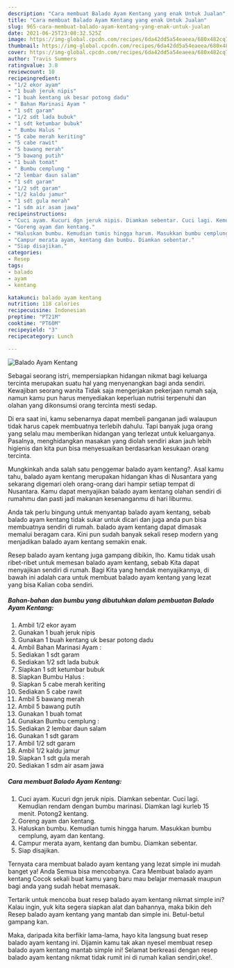 ```yaml
---
description: "Cara membuat Balado Ayam Kentang yang enak Untuk Jualan"
title: "Cara membuat Balado Ayam Kentang yang enak Untuk Jualan"
slug: 965-cara-membuat-balado-ayam-kentang-yang-enak-untuk-jualan
date: 2021-06-25T23:08:32.525Z
image: https://img-global.cpcdn.com/recipes/6da42dd5a54eaeea/680x482cq70/balado-ayam-kentang-foto-resep-utama.jpg
thumbnail: https://img-global.cpcdn.com/recipes/6da42dd5a54eaeea/680x482cq70/balado-ayam-kentang-foto-resep-utama.jpg
cover: https://img-global.cpcdn.com/recipes/6da42dd5a54eaeea/680x482cq70/balado-ayam-kentang-foto-resep-utama.jpg
author: Travis Summers
ratingvalue: 3.8
reviewcount: 10
recipeingredient:
- "1/2 ekor ayam"
- "1 buah jeruk nipis"
- "1 buah kentang uk besar potong dadu"
- " Bahan Marinasi Ayam "
- "1 sdt garam"
- "1/2 sdt lada bubuk"
- "1 sdt ketumbar bubuk"
- " Bumbu Halus "
- "5 cabe merah keriting"
- "5 cabe rawit"
- "5 bawang merah"
- "5 bawang putih"
- "1 buah tomat"
- " Bumbu cemplung "
- "2 lembar daun salam"
- "1 sdt garam"
- "1/2 sdt garam"
- "1/2 kaldu jamur"
- "1 sdt gula merah"
- "1 sdm air asam jawa"
recipeinstructions:
- "Cuci ayam. Kucuri dgn jeruk nipis. Diamkan sebentar. Cuci lagi. Kemudian rendam dengan bumbu marinasi. Diamkan lagi kurleb 15 menit. Potong2 kentang."
- "Goreng ayam dan kentang."
- "Haluskan bumbu. Kemudian tumis hingga harum. Masukkan bumbu cemplung, ayam dan kentang."
- "Campur merata ayam, kentang dan bumbu. Diamkan sebentar."
- "Siap disajikan."
categories:
- Resep
tags:
- balado
- ayam
- kentang

katakunci: balado ayam kentang 
nutrition: 118 calories
recipecuisine: Indonesian
preptime: "PT21M"
cooktime: "PT60M"
recipeyield: "3"
recipecategory: Lunch

---
```



![Balado Ayam Kentang](https://img-global.cpcdn.com/recipes/6da42dd5a54eaeea/680x482cq70/balado-ayam-kentang-foto-resep-utama.jpg)

Sebagai seorang istri, mempersiapkan hidangan nikmat bagi keluarga tercinta merupakan suatu hal yang menyenangkan bagi anda sendiri. Kewajiban seorang  wanita Tidak saja mengerjakan pekerjaan rumah saja, namun kamu pun harus menyediakan keperluan nutrisi terpenuhi dan olahan yang dikonsumsi orang tercinta mesti sedap.

Di era  saat ini, kamu sebenarnya dapat membeli panganan jadi walaupun tidak harus capek membuatnya terlebih dahulu. Tapi banyak juga orang yang selalu mau memberikan hidangan yang terlezat untuk keluarganya. Pasalnya, menghidangkan masakan yang diolah sendiri akan jauh lebih higienis dan kita pun bisa menyesuaikan berdasarkan kesukaan orang tercinta. 



Mungkinkah anda salah satu penggemar balado ayam kentang?. Asal kamu tahu, balado ayam kentang merupakan hidangan khas di Nusantara yang sekarang digemari oleh orang-orang dari hampir setiap tempat di Nusantara. Kamu dapat menyajikan balado ayam kentang olahan sendiri di rumahmu dan pasti jadi makanan kesenanganmu di hari liburmu.

Anda tak perlu bingung untuk menyantap balado ayam kentang, sebab balado ayam kentang tidak sukar untuk dicari dan juga anda pun bisa membuatnya sendiri di rumah. balado ayam kentang dapat dimasak memalui beragam cara. Kini pun sudah banyak sekali resep modern yang menjadikan balado ayam kentang semakin enak.

Resep balado ayam kentang juga gampang dibikin, lho. Kamu tidak usah ribet-ribet untuk memesan balado ayam kentang, sebab Kita dapat menyajikan sendiri di rumah. Bagi Kita yang hendak menyajikannya, di bawah ini adalah cara untuk membuat balado ayam kentang yang lezat yang bisa Kalian coba sendiri.

<!--inarticleads1-->

##### Bahan-bahan dan bumbu yang dibutuhkan dalam pembuatan Balado Ayam Kentang:

1. Ambil 1/2 ekor ayam
1. Gunakan 1 buah jeruk nipis
1. Gunakan 1 buah kentang uk besar potong dadu
1. Ambil  Bahan Marinasi Ayam :
1. Sediakan 1 sdt garam
1. Sediakan 1/2 sdt lada bubuk
1. Siapkan 1 sdt ketumbar bubuk
1. Siapkan  Bumbu Halus :
1. Siapkan 5 cabe merah keriting
1. Sediakan 5 cabe rawit
1. Ambil 5 bawang merah
1. Ambil 5 bawang putih
1. Gunakan 1 buah tomat
1. Gunakan  Bumbu cemplung :
1. Sediakan 2 lembar daun salam
1. Gunakan 1 sdt garam
1. Ambil 1/2 sdt garam
1. Ambil 1/2 kaldu jamur
1. Siapkan 1 sdt gula merah
1. Sediakan 1 sdm air asam jawa




<!--inarticleads2-->

##### Cara membuat Balado Ayam Kentang:

1. Cuci ayam. Kucuri dgn jeruk nipis. Diamkan sebentar. Cuci lagi. Kemudian rendam dengan bumbu marinasi. Diamkan lagi kurleb 15 menit. Potong2 kentang.
1. Goreng ayam dan kentang.
1. Haluskan bumbu. Kemudian tumis hingga harum. Masukkan bumbu cemplung, ayam dan kentang.
1. Campur merata ayam, kentang dan bumbu. Diamkan sebentar.
1. Siap disajikan.




Ternyata cara membuat balado ayam kentang yang lezat simple ini mudah banget ya! Anda Semua bisa mencobanya. Cara Membuat balado ayam kentang Cocok sekali buat kamu yang baru mau belajar memasak maupun bagi anda yang sudah hebat memasak.

Tertarik untuk mencoba buat resep balado ayam kentang nikmat simple ini? Kalau ingin, yuk kita segera siapkan alat dan bahannya, maka bikin deh Resep balado ayam kentang yang mantab dan simple ini. Betul-betul gampang kan. 

Maka, daripada kita berfikir lama-lama, hayo kita langsung buat resep balado ayam kentang ini. Dijamin kamu tak akan nyesel membuat resep balado ayam kentang mantab simple ini! Selamat berkreasi dengan resep balado ayam kentang nikmat tidak rumit ini di rumah kalian sendiri,oke!.

